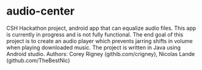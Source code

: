 # audio-center
CSH Hackathon project, android app that can equalize audio files.
This app is currently in progress and is not fully functional.
The end goal of this project is to create an audio player which prevents jarring shifts in volume when playing downloaded music.
The project is written in Java using Android studio.
Authors: Corey Rigney (githib.com/crigney), Nicolas Lande (github.com/TheBestNic)
